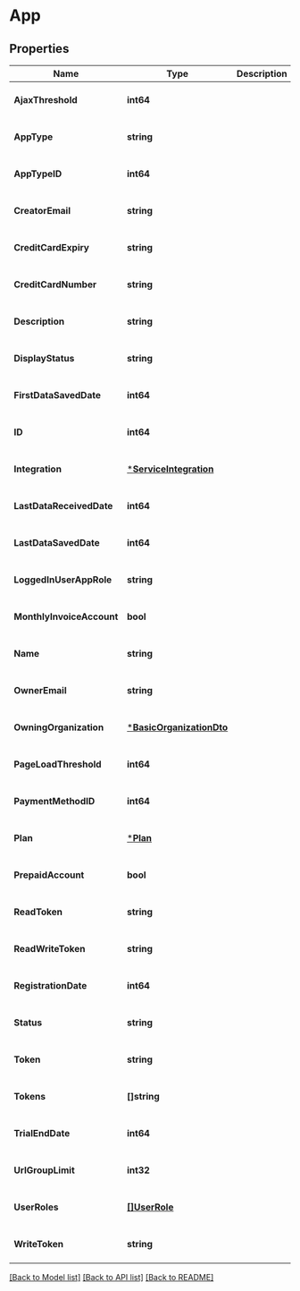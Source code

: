 # App

## Properties
| Name                      | Type                                                 | Description | Notes                        |
| ------------------------- | ---------------------------------------------------- | ----------- | ---------------------------- |
| **AjaxThreshold**         | **int64**                                            |             | [optional] [default to null] |
| **AppType**               | **string**                                           |             | [optional] [default to null] |
| **AppTypeID**             | **int64**                                            |             | [optional] [default to null] |
| **CreatorEmail**          | **string**                                           |             | [optional] [default to null] |
| **CreditCardExpiry**      | **string**                                           |             | [optional] [default to null] |
| **CreditCardNumber**      | **string**                                           |             | [optional] [default to null] |
| **Description**           | **string**                                           |             | [optional] [default to null] |
| **DisplayStatus**         | **string**                                           |             | [optional] [default to null] |
| **FirstDataSavedDate**    | **int64**                                            |             | [optional] [default to null] |
| **ID**                    | **int64**                                            |             | [optional] [default to null] |
| **Integration**           | [***ServiceIntegration**](ServiceIntegration.md)     |             | [optional] [default to null] |
| **LastDataReceivedDate**  | **int64**                                            |             | [optional] [default to null] |
| **LastDataSavedDate**     | **int64**                                            |             | [optional] [default to null] |
| **LoggedInUserAppRole**   | **string**                                           |             | [optional] [default to null] |
| **MonthlyInvoiceAccount** | **bool**                                             |             | [optional] [default to null] |
| **Name**                  | **string**                                           |             | [optional] [default to null] |
| **OwnerEmail**            | **string**                                           |             | [optional] [default to null] |
| **OwningOrganization**    | [***BasicOrganizationDto**](BasicOrganizationDto.md) |             | [optional] [default to null] |
| **PageLoadThreshold**     | **int64**                                            |             | [optional] [default to null] |
| **PaymentMethodID**       | **int64**                                            |             | [optional] [default to null] |
| **Plan**                  | [***Plan**](Plan.md)                                 |             | [optional] [default to null] |
| **PrepaidAccount**        | **bool**                                             |             | [optional] [default to null] |
| **ReadToken**             | **string**                                           |             | [optional] [default to null] |
| **ReadWriteToken**        | **string**                                           |             | [optional] [default to null] |
| **RegistrationDate**      | **int64**                                            |             | [optional] [default to null] |
| **Status**                | **string**                                           |             | [optional] [default to null] |
| **Token**                 | **string**                                           |             | [optional] [default to null] |
| **Tokens**                | **[]string**                                         |             | [optional] [default to null] |
| **TrialEndDate**          | **int64**                                            |             | [optional] [default to null] |
| **UrlGroupLimit**         | **int32**                                            |             | [optional] [default to null] |
| **UserRoles**             | [**[]UserRole**](UserRole.md)                        |             | [optional] [default to null] |
| **WriteToken**            | **string**                                           |             | [optional] [default to null] |

[[Back to Model list]](../README.md#documentation-for-models) [[Back to API list]](../README.md#documentation-for-api-endpoints) [[Back to README]](../README.md)
